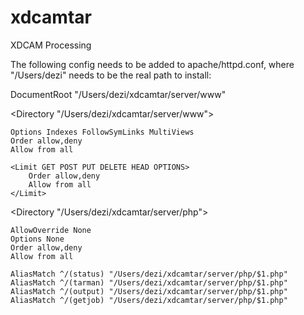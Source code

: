 xdcamtar
========

XDCAM Processing

The following config needs to be added to apache/httpd.conf, where "/Users/dezi" needs to be the real path to install:

DocumentRoot "/Users/dezi/xdcamtar/server/www"

<Directory "/Users/dezi/xdcamtar/server/www">

    Options Indexes FollowSymLinks MultiViews
    Order allow,deny
    Allow from all
    
    <Limit GET POST PUT DELETE HEAD OPTIONS>
        Order allow,deny
        Allow from all
    </Limit>

</Directory>

<Directory "/Users/dezi/xdcamtar/server/php">

    AllowOverride None
    Options None
    Order allow,deny
    Allow from all
    
</Directory>

<IfModule alias_module>

    AliasMatch ^/(status) "/Users/dezi/xdcamtar/server/php/$1.php"
    AliasMatch ^/(tarman) "/Users/dezi/xdcamtar/server/php/$1.php"
    AliasMatch ^/(output) "/Users/dezi/xdcamtar/server/php/$1.php"
    AliasMatch ^/(getjob) "/Users/dezi/xdcamtar/server/php/$1.php"

</IfModule>
